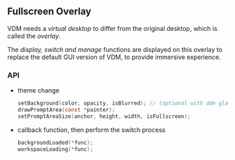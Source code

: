 ## Fullscreen Overlay

VDM needs a *virtual desktop* to differ from the original desktop, which is called the *overlay*.

The *display, switch and manage* functions are displayed on this overlay to replace the default GUI version of VDM, to provide immersive experience.

### API
* theme change
    ```C
    setBackground(color, opacity, isBlurred); // (optional with dde glass blur effect)
    drawPromptArea(const *painter);
    setPromptAreaSize(anchor, height, width, isFullscreen);
    ```
* callback function, then perform the switch process
    ```C
    backgroundLoaded(*func);
    workspaceLoading(*func);
    ```
